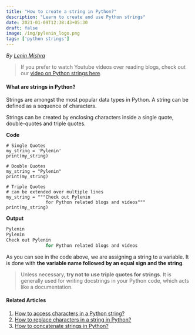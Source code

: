 ```yaml
---
title: "How to create a string in Python?"
description: "Learn to create and use Python strings"
date: 2021-01-09T12:38:43+05:30
draft: false
image: /img/pylenin_logo.png
tags: ['python strings']
---
```

<div class="sharethis-inline-follow-buttons"></div>

*By [Lenin Mishra](https://www.pylenin.com/authors/#lenin-mishra)*

> If you prefer to watch Youtube videos over reading blogs, check out our [video on Python strings here](https://youtu.be/MXdNMo_f95I). 

#### What are strings in Python?

Strings are amongst the most popular data types in Python. A string can be defined as a sequence of characters. 

Strings can be created by enclosing characters inside a single quote, double-quotes and triple quotes.

**Code**

```python3
# Single Quotes
my_string = 'Pylenin'
print(my_string)

# Double Quotes
my_string = "Pylenin"
print(my_string)

# Triple Quotes
# can be extended over multiple lines
my_string = """Check out Pylenin
               for Python related blogs and videos"""
print(my_string)
```


**Output**

```bash
Pylenin
Pylenin
Check out Pylenin
               for Python related blogs and videos
```

As you can see in the code above, we are assigning a string to a variable. It is done with **the variable name followed by an equal sign and the string**.

> Unless necessary, **try not to use triple quotes for strings**. It is generally used for writing docstrings in your Python code, which acts like a documentation.

#### Related Articles

1. [How to access characters in a Python string?](https://www.pylenin.com/blogs/access-characters-in-string/)
2. [How to replace characters in a string in Python?](https://www.pylenin.com/blogs/replace-string-characters-python/)
3. [How to concatenate strings in Python?](https://www.pylenin.com/blogs/concatenate-strings-in-python/)